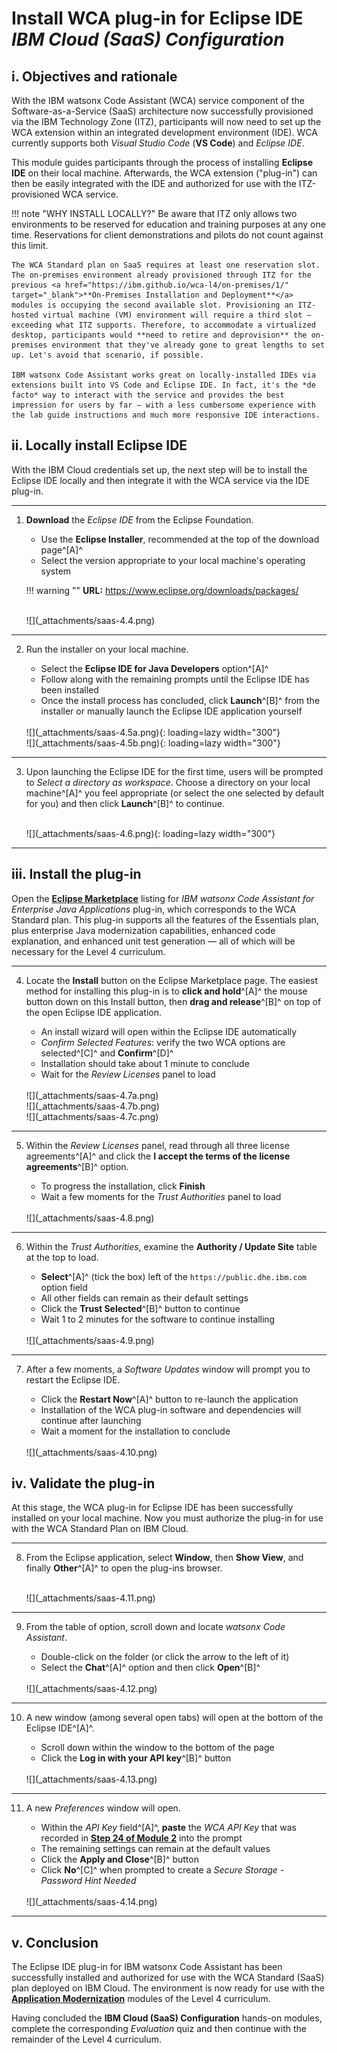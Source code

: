 # **Install WCA plug-in for Eclipse IDE**</br>*IBM Cloud (SaaS) Configuration*


## **i. Objectives and rationale**

With the IBM watsonx Code Assistant (WCA) service component of the Software-as-a-Service (SaaS) architecture now successfully provisioned via the IBM Technology Zone (ITZ), participants will now need to set up the WCA extension within an integrated development environment (IDE). WCA currently supports both *Visual Studio Code* (**VS Code**) and *Eclipse IDE*.

This module guides participants through the process of installing **Eclipse IDE** on their local machine. Afterwards, the WCA extension ("plug-in") can then be easily integrated with the IDE and authorized for use with the ITZ-provisioned WCA service.

!!! note "WHY INSTALL LOCALLY?"
    Be aware that ITZ only allows two environments to be reserved for education and training purposes at any one time. Reservations for client demonstrations and pilots do not count against this limit.
    
    The WCA Standard plan on SaaS requires at least one reservation slot. The on-premises environment already provisioned through ITZ for the previous <a href="https://ibm.github.io/wca-l4/on-premises/1/" target="_blank">**On-Premises Installation and Deployment**</a> modules is occupying the second available slot. Provisioning an ITZ-hosted virtual machine (VM) environment will require a third slot — exceeding what ITZ supports. Therefore, to accommodate a virtualized desktop, participants would **need to retire and deprovision** the on-premises environment that they've already gone to great lengths to set up. Let's avoid that scenario, if possible.

    IBM watsonx Code Assistant works great on locally-installed IDEs via extensions built into VS Code and Eclipse IDE. In fact, it's the *de facto* way to interact with the service and provides the best impression for users by far — with a less cumbersome experience with the lab guide instructions and much more responsive IDE interactions.


## **ii. Locally install Eclipse IDE**

With the IBM Cloud credentials set up, the next step will be to install the Eclipse IDE locally and then integrate it with the WCA service via the IDE plug-in.

---

1. **Download** the *Eclipse IDE* from the Eclipse Foundation.

    - Use the **Eclipse Installer**, recommended at the top of the download page^[A]^
    - Select the version appropriate to your local machine's operating system

    !!! warning ""
        **URL:** <a href="https://www.eclipse.org/downloads/packages/" target="_blank">https://www.eclipse.org/downloads/packages/</a>

    </br>
    ![](_attachments/saas-4.4.png)

---

2. Run the installer on your local machine.

    - Select the **Eclipse IDE for Java Developers** option^[A]^
    - Follow along with the remaining prompts until the Eclipse IDE has been installed
    - Once the install process has concluded, click **Launch**^[B]^ from the installer or manually launch the Eclipse IDE application yourself

    </br>
    ![](_attachments/saas-4.5a.png){: loading=lazy width="300"}
    </br>
    ![](_attachments/saas-4.5b.png){: loading=lazy width="300"}

---

3. Upon launching the Eclipse IDE for the first time, users will be prompted to *Select a directory as workspace*. Choose a directory on your local machine^[A]^ you feel appropriate (or select the one selected by default for you) and then click **Launch**^[B]^ to continue.

    </br>
    ![](_attachments/saas-4.6.png){: loading=lazy width="300"}

---

## **iii. Install the plug-in**

Open the <a href="https://marketplace.eclipse.org/content/ibm®-watsonx™-code-assistant-enterprise-java-applications" target="_blank">**Eclipse Marketplace**</a> listing for *IBM watsonx Code Assistant for Enterprise Java Applications* plug-in, which corresponds to the WCA Standard plan. This plug-in supports all the features of the Essentials plan, plus enterprise Java modernization capabilities, enhanced code explanation, and enhanced unit test generation — all of which will be necessary for the Level 4 curriculum.

---

4. Locate the **Install** button on the Eclipse Marketplace page. The easiest method for installing this plug-in is to **click and hold**^[A]^ the mouse button down on this Install button, then **drag and release**^[B]^ on top of the open Eclipse IDE application.

    - An install wizard will open within the Eclipse IDE automatically
    - *Confirm Selected Features*: verify the two WCA options are selected^[C]^ and **Confirm**^[D]^
    - Installation should take about 1 minute to conclude
    - Wait for the *Review Licenses* panel to load

    </br>
    ![](_attachments/saas-4.7a.png)
    </br>
    ![](_attachments/saas-4.7b.png)
    </br>
    ![](_attachments/saas-4.7c.png)

---

5. Within the *Review Licenses* panel, read through all three license agreements^[A]^ and click the **I accept the terms of the license agreements**^[B]^ option.
    
    - To progress the installation, click **Finish**
    - Wait a few moments for the *Trust Authorities* panel to load

    </br>
    ![](_attachments/saas-4.8.png)

---

6. Within the *Trust Authorities*, examine the **Authority / Update Site** table at the top to load.

    - **Select**^[A]^ (tick the box) left of the `https://public.dhe.ibm.com` option field
    - All other fields can remain as their default settings
    - Click the **Trust Selected**^[B]^ button to continue
    - Wait 1 to 2 minutes for the software to continue installing

    </br>
    ![](_attachments/saas-4.9.png)

---

7. After a few moments, a *Software Updates* window will prompt you to restart the Eclipse IDE.

    - Click the **Restart Now**^[A]^ button to re-launch the application
    - Installation of the WCA plug-in software and dependencies will continue after launching
    - Wait a moment for the installation to conclude

    </br>
    ![](_attachments/saas-4.10.png)

## **iv. Validate the plug-in**

At this stage, the WCA plug-in for Eclipse IDE has been successfully installed on your local machine. Now you must authorize the plug-in for use with the WCA Standard Plan on IBM Cloud.

---

8. From the Eclipse application, select **Window**, then **Show View**, and finally **Other**^[A]^ to open the plug-ins browser.

    </br>
    ![](_attachments/saas-4.11.png)

---

9. From the table of option, scroll down and locate *watsonx Code Assistant*.

    - Double-click on the folder (or click the arrow to the left of it)
    - Select the **Chat**^[A]^ option and then click **Open**^[B]^

    </br>
    ![](_attachments/saas-4.12.png)
    
---

10. A new window (among several open tabs) will open at the bottom of the Eclipse IDE^[A]^.

    - Scroll down within the window to the bottom of the page
    - Click the **Log in with your API key**^[B]^ button

    </br>
    ![](_attachments/saas-4.13.png)

---

11. A new *Preferences* window will open.

    - Within the *API Key* field^[A]^, **paste** the *WCA API Key* that was recorded in <a href="https://ibm.github.io/wca-l4/saas/2/#iv-create-a-service-id-and-api-key" target="_blank">**Step 24 of Module 2**</a> into the prompt
    - The remaining settings can remain at the default values
    - Click the **Apply and Close**^[B]^ button
    - Click **No**^[C]^ when prompted to create a *Secure Storage - Password Hint Needed*

    </br>
    ![](_attachments/saas-4.14.png)

---

## **v. Conclusion**

The Eclipse IDE plug-in for IBM watsonx Code Assistant has been successfully installed and authorized for use with the WCA Standard (SaaS) plan deployed on IBM Cloud. The environment is now ready for use with the <a href="https://ibm.github.io/wca-l4/appmod/1/" target="_blank">**Application Modernization**</a> modules of the Level 4 curriculum.

Having concluded the **IBM Cloud (SaaS) Configuration** hands-on modules, complete the corresponding *Evaluation* quiz and then continue with the remainder of the Level 4 curriculum.